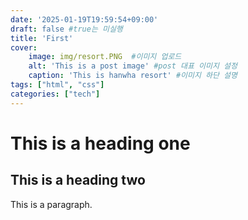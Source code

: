 ```yaml
---
date: '2025-01-19T19:59:54+09:00'
draft: false #true는 미실행
title: 'First'
cover:
    image: img/resort.PNG  #이미지 업로드
    alt: 'This is a post image' #post 대표 이미지 설정
    caption: 'This is hanwha resort' #이미지 하단 설명
tags: ["html", "css"]
categories: ["tech"]
---
```


# This is a heading one 
## This is a heading two

This is a paragraph.
